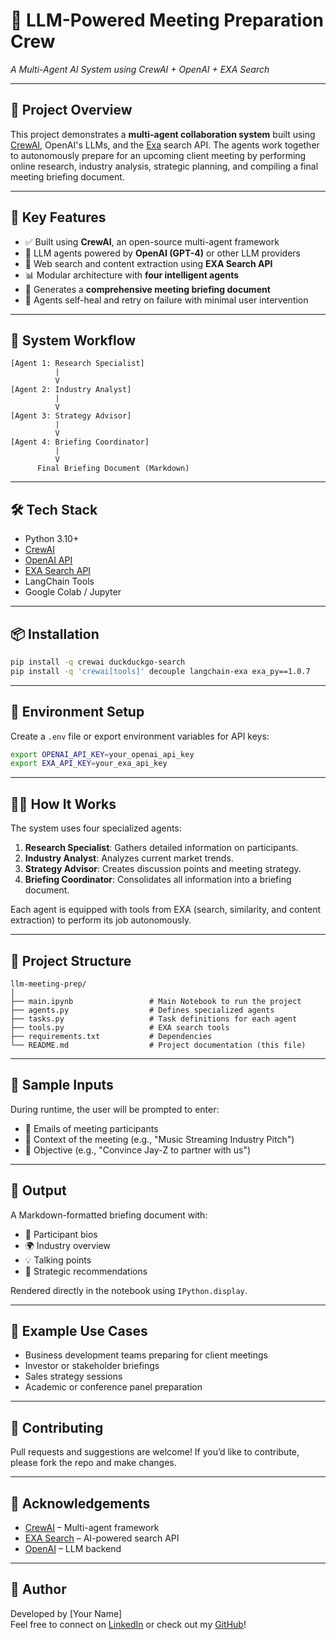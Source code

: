 # 🤖 LLM-Powered Meeting Preparation Crew  
*A Multi-Agent AI System using CrewAI + OpenAI + EXA Search*

---

## 📌 Project Overview

This project demonstrates a **multi-agent collaboration system** built using [CrewAI](https://github.com/joaomdmoura/crewai), OpenAI's LLMs, and the [Exa](https://exa.ai/) search API. The agents work together to autonomously prepare for an upcoming client meeting by performing online research, industry analysis, strategic planning, and compiling a final meeting briefing document.

---

## 🚀 Key Features

- ✅ Built using **CrewAI**, an open-source multi-agent framework
- 🧠 LLM agents powered by **OpenAI (GPT-4)** or other LLM providers
- 🔎 Web search and content extraction using **EXA Search API**
- 📊 Modular architecture with **four intelligent agents**
- 📄 Generates a **comprehensive meeting briefing document**
- 🔁 Agents self-heal and retry on failure with minimal user intervention

---

## 🧩 System Workflow

```
[Agent 1: Research Specialist]
          |
          V
[Agent 2: Industry Analyst]
          |
          V
[Agent 3: Strategy Advisor]
          |
          V
[Agent 4: Briefing Coordinator]
          |
          V
      Final Briefing Document (Markdown)
```

---

## 🛠️ Tech Stack

- Python 3.10+
- [CrewAI](https://pypi.org/project/crewai/)
- [OpenAI API](https://platform.openai.com/)
- [EXA Search API](https://exa.ai/)
- LangChain Tools
- Google Colab / Jupyter

---

## 📦 Installation

```bash
pip install -q crewai duckduckgo-search
pip install -q 'crewai[tools]' decouple langchain-exa exa_py==1.0.7
```

---

## 🔐 Environment Setup

Create a `.env` file or export environment variables for API keys:

```bash
export OPENAI_API_KEY=your_openai_api_key
export EXA_API_KEY=your_exa_api_key
```

---

## 🧑‍💻 How It Works

The system uses four specialized agents:

1. **Research Specialist**: Gathers detailed information on participants.
2. **Industry Analyst**: Analyzes current market trends.
3. **Strategy Advisor**: Creates discussion points and meeting strategy.
4. **Briefing Coordinator**: Consolidates all information into a briefing document.

Each agent is equipped with tools from EXA (search, similarity, and content extraction) to perform its job autonomously.

---

## 📂 Project Structure

```
llm-meeting-prep/
│
├── main.ipynb                 # Main Notebook to run the project
├── agents.py                  # Defines specialized agents
├── tasks.py                   # Task definitions for each agent
├── tools.py                   # EXA search tools
├── requirements.txt           # Dependencies
└── README.md                  # Project documentation (this file)
```

---

## 🧪 Sample Inputs

During runtime, the user will be prompted to enter:

- 👤 Emails of meeting participants
- 📝 Context of the meeting (e.g., "Music Streaming Industry Pitch")
- 🎯 Objective (e.g., "Convince Jay-Z to partner with us")

---

## 📘 Output

A Markdown-formatted briefing document with:

- 📌 Participant bios
- 🌍 Industry overview
- 💡 Talking points
- 🧠 Strategic recommendations

Rendered directly in the notebook using `IPython.display`.

---

## 🧠 Example Use Cases

- Business development teams preparing for client meetings
- Investor or stakeholder briefings
- Sales strategy sessions
- Academic or conference panel preparation

---

## 🤝 Contributing

Pull requests and suggestions are welcome! If you’d like to contribute, please fork the repo and make changes.

---

## 📢 Acknowledgements

- [CrewAI](https://github.com/joaomdmoura/crewai) – Multi-agent framework
- [EXA Search](https://exa.ai) – AI-powered search API
- [OpenAI](https://openai.com) – LLM backend

---

## 🌟 Author

Developed by [Your Name]  
Feel free to connect on [LinkedIn](https://www.linkedin.com/) or check out my [GitHub](https://github.com/)!
